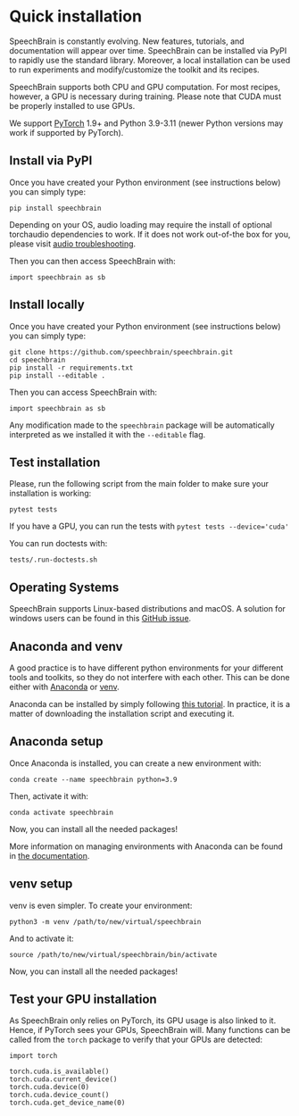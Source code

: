 
# Quick installation

SpeechBrain is constantly evolving. New features, tutorials, and documentation will appear over time. SpeechBrain can be installed via PyPI to rapidly use the standard library. Moreover, a local installation can be used to run experiments and modify/customize the toolkit and its recipes.

SpeechBrain supports both CPU and GPU computation. For most recipes, however, a GPU is necessary during training. Please note that CUDA must be properly installed to use GPUs.

We support [PyTorch](https://pytorch.org/get-started/locally/) 1.9+ and Python 3.9-3.11 (newer Python versions may work if supported by PyTorch).

## Install via PyPI

Once you have created your Python environment (see instructions below) you can simply type:

```
pip install speechbrain
```

Depending on your OS, audio loading may require the install of optional torchaudio dependencies to work. If it does not work out-of-the box for you, please visit [audio troubleshooting](audioloading.html).

Then you can then access SpeechBrain with:

```
import speechbrain as sb
```

## Install locally

Once you have created your Python environment (see instructions below) you can simply type:

```
git clone https://github.com/speechbrain/speechbrain.git
cd speechbrain
pip install -r requirements.txt
pip install --editable .
```

Then you can access SpeechBrain with:

```
import speechbrain as sb
```

Any modification made to the `speechbrain` package will be automatically interpreted as we installed it with the `--editable` flag.

## Test installation
Please, run the following script  from the main folder to make sure your installation is working:
```
pytest tests
```

If you have a GPU, you can run the tests with `pytest tests --device='cuda'`

You can run doctests with:

```
tests/.run-doctests.sh
```

## Operating Systems

SpeechBrain supports Linux-based distributions and macOS. A solution for windows users can be found
in this [GitHub issue](https://github.com/speechbrain/speechbrain/issues/512).

## Anaconda and venv

A good practice is to have different python environments for your different tools
and toolkits, so they do not interfere with each other. This can be done either with
[Anaconda](https://www.anaconda.com/products/distribution) or [venv](https://docs.python.org/3.8/library/venv.html).

Anaconda can be installed by simply following [this tutorial](https://docs.anaconda.com/free/anaconda/install/linux/). In practice, it is a matter of downloading the installation script and executing it.

## Anaconda setup

Once Anaconda is installed, you can create a new environment with:

```
conda create --name speechbrain python=3.9
```

Then, activate it with:

```
conda activate speechbrain
```

Now, you can install all the needed packages!

More information on managing environments with Anaconda can be found in [the documentation](https://docs.conda.io/projects/conda/en/latest/user-guide/tasks/manage-environments.html).

## venv setup

venv is even simpler. To create your environment:

```
python3 -m venv /path/to/new/virtual/speechbrain
```

And to activate it:

```
source /path/to/new/virtual/speechbrain/bin/activate
```

Now, you can install all the needed packages!



## Test your GPU installation

As SpeechBrain only relies on PyTorch, its GPU usage is also linked to it. Hence,
if PyTorch sees your GPUs, SpeechBrain will. Many functions can be called from the `torch` package to verify that your GPUs are detected:

```
import torch

torch.cuda.is_available()
torch.cuda.current_device()
torch.cuda.device(0)
torch.cuda.device_count()
torch.cuda.get_device_name(0)
```
